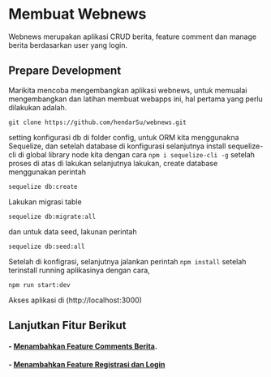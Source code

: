 # Membuat Webnews
Webnews merupakan aplikasi CRUD berita, feature comment dan manage berita berdasarkan user yang login.
## Prepare Development
Marikita mencoba mengembangkan aplikasi webnews, untuk memualai mengembangkan dan latihan membuat webapps ini, hal pertama yang perlu dilakukan adalah.
```
git clone https://github.com/hendarSu/webnews.git
```
setting konfigurasi db di folder config, untuk ORM kita menggunakna Sequelize, dan setelah database di konfigurasi selanjutnya install sequelize-cli di global library node kita dengan cara `npm i sequelize-cli -g`
setelah proses di atas di lakukan selanjutnya lakukan, create database menggunakan perintah
```
sequelize db:create
```
Lakukan migrasi table
```
sequelize db:migrate:all
```
dan untuk data seed, lakunan perintah
```
sequelize db:seed:all
```
Setelah di konfigrasi, selanjutnya jalankan perintah `npm install` setelah terinstall running aplikasinya dengan cara, 
```
npm run start:dev
```
Akses aplikasi di (http://localhost:3000)
## Lanjutkan Fitur Berikut
#### - [Menambahkan Feature Comments Berita](https://shipdeo.notion.site/Feature-comments-8776762293434340890104f90f8a8259?pvs=4).
#### - [Menambahkan Feature Registrasi dan Login](https://shipdeo.notion.site/Feature-Registration-Login-5982d77308a0477a9cbc1b2089e65b6c)
